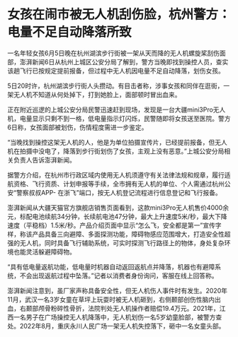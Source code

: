 

# 女孩在闹市被无人机刮伤脸，杭州警方：电量不足自动降落所致

一名年轻女孩6月5日晚在杭州湖滨步行街被一架从天而降的无人机螺旋桨刮伤面部，澎湃新闻6日从杭州上城区公安分局了解到，警方当晚即找到操控人员，查实该趟飞行已按规定提前报备，但过程中无人机因电量不足自动降落，划伤女孩。

5日20时许，杭州湖滨步行街人头攒动。有目击者称，涉事女孩和同伴在逛街，一架无人机不知道从何处掉下，打到她脸上，面部顿时冒出血来。

正在附近巡逻的上城公安分局民警迅速赶到现场，发现是一台大疆mini3Pro无人机，电量显示只剩不到一格，低电量指示灯闪烁，民警随即将女孩送至医院。警方6日称，女孩面部被划伤，伤情程度需进一步鉴定。

“当晚找到操控这架无人机的人，他是为单位拍摄宣传片，已经提前报备，但无人机在拍摄中没电了，降落到步行街划伤了女孩，主观上没有恶意。”上城公安分局相关负责人告诉澎湃新闻。

据警方介绍，在杭州市行政区域内使用无人机须遵守有关法律法规和规章，履行适航资格、飞行资质、计划申报等手续，全市拥有无人机的单位、个人需通过杭州公安“警察叔叔APP-
在浙飞”端口，按无人机登记流程进行信息登记和飞行报备。

澎湃新闻从大疆天猫官方旗舰店销售页面看到，这款mini3Pro无人机售价4000余元，标配电池续航34分钟，长续航电池47分钟，最大上升速度5米/秒，最大下降速度（平稳档）1.5米/秒。产品介绍页面中显示“怎么飞，安全都是第一”宣传字样，称该产品具备三向避障、多面探测功能，障碍物感应范围增大，打造安全性超强的无人机，同时具备飞行辅助系统，可实时探测飞行路径上的物体，身处复杂环境也能灵活躲避障碍物。

“具有低电量返航功能，低电量时机器自动返回返航点并降落，机器也有避障系统，不会出现返航过程中坠落。”记者以消费者身份询问，客服在线上回答称。

澎湃新闻注意到，虽厂家声称具备安全性，但无人机伤人事件时有发生。2020年11月，武汉一名3岁女童在草坪上玩耍时被无人机砸到，右侧颞部创伤性脑内出血，右颞部颅骨粉碎性骨折，法院判处无人机操作者赔偿19.4万元。2021年，江西一名男子在广场操控无人机降落中，无人机划伤一名5岁幼童脸部，被警方查处。2022年8月，重庆永川人民广场一架无人机失控落下，砸中一名女童头部。

